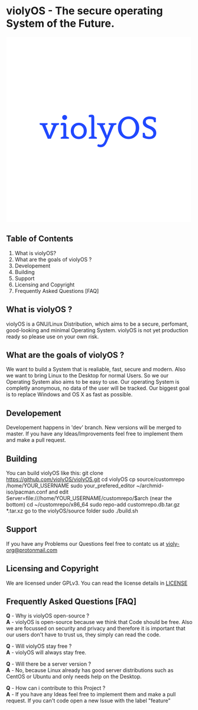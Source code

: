 # violyOS - The secure operating System of the Future.
![violyOS](https://raw.githubusercontent.com/violyOS/violyOS/master/violyOS.png)


## Table of Contents
1. What is violyOS?
2. What are the goals of violyOS ?
3. Developement
4. Building
5. Support
6. Licensing and Copyright
7. Frequently Asked Questions [FAQ]


## What is violyOS ?
violyOS is a GNU/Linux Distribution, which aims to be a secure, perfomant, good-looking and minimal Operating System.  violyOS is not yet production ready so please use on your own risk.

## What are the goals of violyOS ?
We want to build a System that is realiable, fast, secure and modern. Also we want to bring Linux to the Desktop for normal Users. So we our Operating System also aims to be easy to use. Our operating System is completly anonymous, no data of the user will be tracked. Our biggest goal is to replace Windows and OS X as fast as possible.

## Developement
Developement happens in 'dev' branch. New versions will be merged to master.
If you have any Ideas/Improvements feel free to implement them and make a pull request.

## Building
You can build violyOS like this:
git clone https://github.com/violyOS/violyOS.git
cd violyOS
cp source/customrepo /home/YOUR_USERNAME
sudo your_prefered_editor ~/archmid-iso/pacman.conf and edit Server=file:///home/YOUR_USERNAME/customrepo/$arch (near the bottom)
cd ~/customrepo/x86_64
sudo repo-add customrepo.db.tar.gz *.tar.xz
go to the violyOS/source folder
sudo ./build.sh

## Support
If you have any Problems our Questions feel free to contatc us at violy-org@protonmail.com

## Licensing and Copyright
We are licensed under GPLv3. You can read the license details in [LICENSE](https://github.com/violyOS/violyOS/blob/master/LICENSE "LICENSE")

## Frequently Asked Questions [FAQ]
**Q** - Why is violyOS open-source ?  
**A** - violyOS is open-source because we think that Code should be free. Also we are focussed on security and privacy and therefore it is important that our users don't have to trust us, they simply can read the code.

**Q** - Will violyOS stay free ?  
**A** - violyOS will always stay free.

**Q** - Will there be a server version ?  
**A** - No, because Linux already has good server distributions such as CentOS or Ubuntu and only needs help on the Desktop.

**Q** - How can i contribute to this Project ?  
**A** - If you have any Ideas feel free to implement them and make a pull request. If you can't code open a new Issue with the label "feature"
